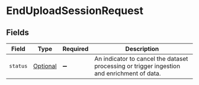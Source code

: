 # EndUploadSessionRequest


## Fields

| Field                                                                                           | Type                                                                                            | Required                                                                                        | Description                                                                                     |
| ----------------------------------------------------------------------------------------------- | ----------------------------------------------------------------------------------------------- | ----------------------------------------------------------------------------------------------- | ----------------------------------------------------------------------------------------------- |
| `status`                                                                                        | [Optional<EndUploadSessionRequestStatus>](../../models/shared/EndUploadSessionRequestStatus.md) | :heavy_minus_sign:                                                                              | An indicator to cancel the dataset processing or trigger ingestion and enrichment of data.      |